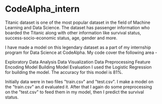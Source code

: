 # CodeAlpha_intern
Titanic dataset is one of the most popular dataset in the field of Machine Learning and Data Science. The dataset has passenger information who boarded the Titanic along with other information like survival status, success-socio-economic status, age, gender and more.

I have made a model on this legendary dataset as a part of my internship program for Data Science at CodeAlpha. My code cover the following area -

Exploratory Data Analysis
Data Visualization
Data Preprocessing
Feature Encoding
Model Building
Model Evaluation
I used the Logistic Regression for building the model. The accuracy for this model is 81%.

Initially data were in two files "train.csv" and "test.csv". I make a model on the "train.csv" an.d evaluated it. After that I again do some preprocessing on the "test.csv" to feed them in my model, then I predict the survival status.
